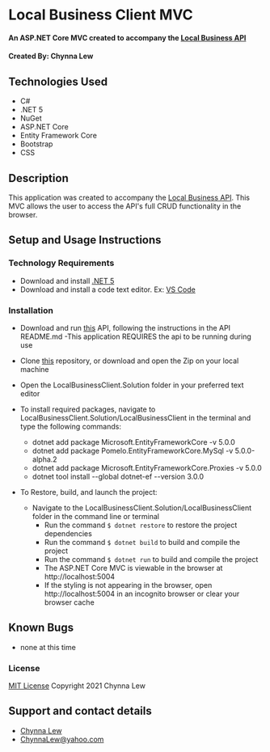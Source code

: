 # Local Business Client MVC

#### An ASP.NET Core MVC created to accompany the [Local Business API](https://github.com/chynnalew/LocalBusiness.Solution)

#### Created By: Chynna Lew 

## Technologies Used

* C#
* .NET 5
* NuGet
* ASP.NET Core
* Entity Framework Core
* Bootstrap
* CSS

## Description

This application was created to accompany the [Local Business API](https://github.com/chynnalew/LocalBusiness.Solution). This MVC allows the user to access the API's full CRUD functionality in the browser.

## Setup and Usage Instructions

### Technology Requirements

* Download and install [.NET 5](https://dotnet.microsoft.com/download/dotnet/5.0)
* Download and install a code text editor. Ex: [VS Code](https://code.visualstudio.com/)

### Installation

* Download and run [this](https://github.com/chynnalew/LocalBusiness.Solution) API, following the instructions in the API README.md
  -This application REQUIRES the api to be running during use
* Clone [this](https://github.com/chynnalew/LocalBusinessClient.Solution) repository, or download and open the Zip on your local machine
* Open the LocalBusinessClient.Solution folder in your preferred text editor
* To install required packages, navigate to LocalBusinessClient.Solution/LocalBusinessClient in the terminal and type the following commands:
  - dotnet add package Microsoft.EntityFrameworkCore -v 5.0.0
  - dotnet add package Pomelo.EntityFrameworkCore.MySql -v 5.0.0-alpha.2
  - dotnet add package Microsoft.EntityFrameworkCore.Proxies -v 5.0.0
  - dotnet tool install --global dotnet-ef --version 3.0.0

* To Restore, build, and launch the project:
  - Navigate to the LocalBusinessClient.Solution/LocalBusinessClient folder in the command line or terminal
    - Run the command `$ dotnet restore` to restore the project dependencies
    - Run the command `$ dotnet build` to build and compile the project
    - Run the command `$ dotnet run` to build and compile the project
    - The ASP.NET Core MVC is viewable in the browser at http://localhost:5004 
    - If the styling is not appearing in the browser, open http://localhost:5004 in an incognito browser or clear your browser cache

## Known Bugs

* none at this time

### License

[MIT License](https://opensource.org/licenses/MIT)
Copyright 2021 Chynna Lew

## Support and contact details

* [Chynna Lew](github.com/chynnalew) 
* <ChynnaLew@yahoo.com>

